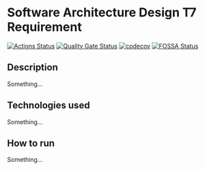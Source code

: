 # Software Architecture Design T7 Requirement

[![Actions Status](https://github.com/PabloGarciaFernandez/Software-Architecture-Design-Project/actions/workflows/ci.yml/badge.svg)](https://github.com/PabloGarciaFernandez/Software-Architecture-Design-Project/actions)
[![Quality Gate Status](https://sonarcloud.io/api/project_badges/measure?project=PabloGarciaFernandez_Software-Architecture-Design-Project&metric=alert_status)](https://sonarcloud.io/summary/new_code?id=PabloGarciaFernandez_Software-Architecture-Design-Project)
[![codecov](https://codecov.io/gh/PabloGarciaFernandez/Software-Architecture-Design-Project/branch/master/graph/badge.svg?token=QO87WH2W7H)](https://codecov.io/gh/PabloGarciaFernandez/Software-Architecture-Design-Project)
[![FOSSA Status](https://app.fossa.com/api/projects/git%2Bgithub.com%2FPabloGarciaFernandez%2FSoftware-Architecture-Design-Project.svg?type=shield)](https://app.fossa.com/projects/git%2Bgithub.com%2FPabloGarciaFernandez%2FSoftware-Architecture-Design-Project?ref=badge_shield)


## Description

Something...


## Technologies used

Something...


## How to run

Something...